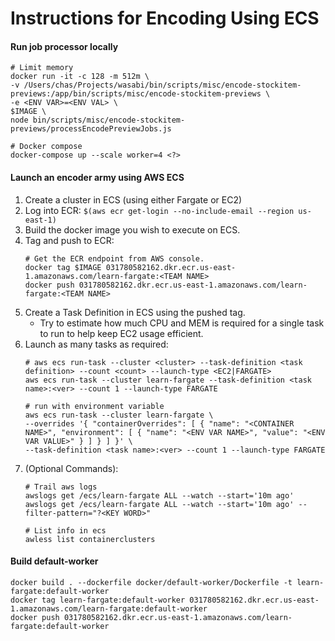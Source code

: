 # Instructions for Encoding Using ECS

#### Run job processor locally
```
# Limit memory
docker run -it -c 128 -m 512m \
-v /Users/chas/Projects/wasabi/bin/scripts/misc/encode-stockitem-previews:/app/bin/scripts/misc/encode-stockitem-previews \
-e <ENV VAR>=<ENV VAL> \
$IMAGE \
node bin/scripts/misc/encode-stockitem-previews/processEncodePreviewJobs.js

# Docker compose
docker-compose up --scale worker=4 <?>

```

#### Launch an encoder army using AWS ECS
1. Create a cluster in ECS (using either Fargate or EC2)
1. Log into ECR:
    `$(aws ecr get-login --no-include-email --region us-east-1)`
1. Build the docker image you wish to execute on ECS.
1. Tag and push to ECR:
    ```
    # Get the ECR endpoint from AWS console.
    docker tag $IMAGE 031780582162.dkr.ecr.us-east-1.amazonaws.com/learn-fargate:<TEAM NAME>
    docker push 031780582162.dkr.ecr.us-east-1.amazonaws.com/learn-fargate:<TEAM NAME>
    ```
1. Create a Task Definition in ECS using the pushed tag.
    - Try to estimate how much CPU and MEM is required for a single task to run to help keep EC2 usage efficient.
1. Launch as many tasks as required:
    ```
    # aws ecs run-task --cluster <cluster> --task-definition <task definition> --count <count> --launch-type <EC2|FARGATE>
    aws ecs run-task --cluster learn-fargate --task-definition <task name>:<ver> --count 1 --launch-type FARGATE

    # run with environment variable
    aws ecs run-task --cluster learn-fargate \
    --overrides '{ "containerOverrides": [ { "name": "<CONTAINER NAME>", "environment": [ { "name": "<ENV VAR NAME>", "value": "<ENV VAR VALUE>" } ] } ] }' \
    --task-definition <task name>:<ver> --count 1 --launch-type FARGATE
    ```
1. (Optional Commands):
    ```
    # Trail aws logs
    awslogs get /ecs/learn-fargate ALL --watch --start='10m ago'
    awslogs get /ecs/learn-fargate ALL --watch --start='10m ago' --filter-pattern="?<KEY WORD>"

    # List info in ecs
    awless list containerclusters
    ```


#### Build default-worker
```
docker build . --dockerfile docker/default-worker/Dockerfile -t learn-fargate:default-worker
docker tag learn-fargate:default-worker 031780582162.dkr.ecr.us-east-1.amazonaws.com/learn-fargate:default-worker
docker push 031780582162.dkr.ecr.us-east-1.amazonaws.com/learn-fargate:default-worker
```